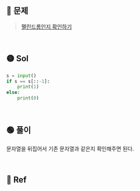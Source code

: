 ## 🔴 문제
> [팰린드롬인지 확인하기](https://www.acmicpc.net/problem/10988)


<br/>

## 🟡 Sol
```python
s = input()
if s == s[::-1]:
    print(1)
else:
    print(0)

```
<br/>

## 🟢 풀이
문자열을 뒤집어서 기존 문자열과 같은지 확인해주면 된다.

<br/>

## 🔵 Ref
